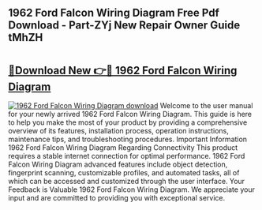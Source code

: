 ## 1962 Ford Falcon Wiring Diagram Free Pdf Download - Part-ZYj New Repair Owner Guide tMhZH

# <h2><a href="http://dfog1v.blite.top/?on=1962+Ford+Falcon+Wiring+Diagram">🔗Download New 👉🔴 1962 Ford Falcon Wiring Diagram</a></h2>

[![1962 Ford Falcon Wiring Diagram download](https://i.imgur.com/lujVjoI.png)](http://dfog1v.blite.top/?on=1962+Ford+Falcon+Wiring+Diagram)
Welcome to the user manual for your newly arrived 1962 Ford Falcon Wiring Diagram. This guide is here to help you make the most of your product by providing a comprehensive overview of its features, installation process, operation instructions, maintenance tips, and troubleshooting procedures. Important Information 1962 Ford Falcon Wiring Diagram Regarding Connectivity This product requires a stable internet connection for optimal performance. 1962 Ford Falcon Wiring Diagram advanced features include object detection, fingerprint scanning, customizable profiles, and automated tasks, all of which can be accessed and customized through the user interface. Your Feedback is Valuable 1962 Ford Falcon Wiring Diagram. We appreciate your input and are committed to providing you with exceptional service.
